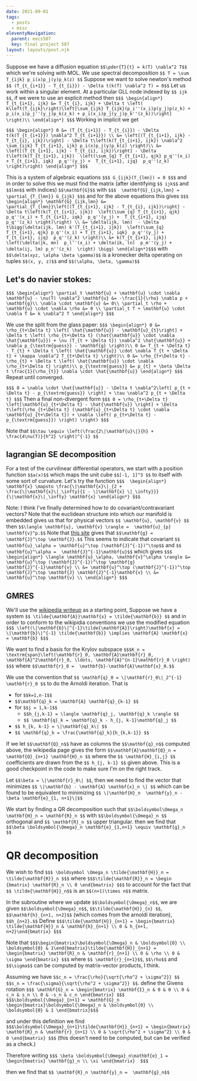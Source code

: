 ```yaml
---
date: 2021-09-01
tags:
  - posts
  - misc
eleventyNavigation:
  parent: eecs587
  key: final project 587
layout: layouts/post.njk
---
```



Suppose we have a diffusion equation
`$$\pder{T}{t} = k(T) \nabla^2 T$$`
which we're solving with MOL. We use spectral decomposition
`$$ T = \sum T_{ijk} p_i(x)p_j(y)p_k(z) $$`
Suppose we want to solve newton's method 
`$$ (T_{t_{i+1}} - T_{t_{i}}) - \Delta t(k(T) \nabla^2 T) = 0$$`
Let us work within a singular element. 
At a particular GLL node indexed by `$$ ijk $$`, if we 
were to use an explicit method then
`$$$
\begin{align*}
 T_{t_{i+1}, ijk} &= T_{t_{i}, ijk} + \Delta t \left( k\left(T_{ijk}\right)\left[\sum_{ijk} T_{ijk}(p_i''(x_i)p(y_j)p(z_k) + p_i(x_i)p_j''(y_j)p_k(z_k) + p_i(x_i)p_j(y_j)p_k''(z_k))\right] \right)\\
\end{align*}
$$$`
Working in implicit we get

`$$$
\begin{align*}
   0 &= (T_{t_{i+1}} - T_{t_{i}}) - \Delta t(k(T_{t_{i+1}}) \nabla^2 T_{t_{i+1}}) \\
   &= \left[(T_{t_{i+1}, ijk} - T_{t_{i}, ijk})\right] - \Delta t\left(k(T_{t_{i+1}, ijk}) \nabla^2 \sum_{ijk} T_{t_{i+1}, ijk} p_i(x)p_j(y)p_k(z) \right)\\
   &= \left[(T_{t_{i+1}, ijk} - T_{t_{i}, ijk})\right] - \Delta t\left(k(T_{t_{i+1}, ijk})  \left(\sum_{q} T_{t_{i+1}, qjk} p_q''(x_i) + T_{t_{i+1}, iqk}  p_q''(y_j) +  T_{t_{i+1}, ijq}  p_q''(z_k) \right)\right)
\end{align*}
$$$`

This is a system of algebraic equations 
`$$$
 G_{ijk}(T_{lmn}) = 0
$$$`
and in order to solve this we must find the matrix (after identifying `$$ ijk$$` and `$$lmn$$` with indices)
`$$\mathbf{G}$$` with
`$$$ 
\mathbf{G}_{ijk,lmn} = \partial_{T_{lmn}} G_{ijk}
$$$`
and for the above equations this gives
`$$$ 
\begin{align*}
  \mathbf{G}_{ijk,lmn} &= \partial_{T_{lmn}}\left[(T_{t_{i+1}, ijk} - T_{t_{i}, ijk})\right] - \Delta t\left(k(T_{t_{i+1}, ijk})  \left(\sum_{q} T_{t_{i+1}, qjk} p_q''(x_i) + T_{t_{i+1}, iqk}  p_q''(y_j) +  T_{t_{i+1}, ijq}  p_q''(z_k) \right)\right) \\
  &= \delta(ijk, lmn)  - \Delta t\bigg(\delta(ijk, lmn) k'(T_{t_{i+1}, ijk})  \left(\sum_{q} T_{t_{i+1}, qjk} p_q''(x_i) + T_{t_{i+1}, iqk}  p_q''(y_j) +  T_{t_{i+1}, ijq}  p_q''(z_k) \right)\\
  &+ k(T_{t_{i+1}, ijk}) \left(\delta(jk, mn)  p_l''(x_i) + \delta(ik, ln)  p_m''(y_j) + \delta(ij, lm) p_n''(z_k)  \right) \bigg)
\end{align*}$$$`
with `$$\delta(xyz, \alpha \beta \gamma)$$` is a kronecker delta operating on tuples `$$(x, y, z)$$` and `$$(\alpha, \beta, \gamma)$$`

## Let's do navier stokes:

`$$$
\begin{align*}
  \partial_t \mathbf{u} + \mathbf{u} \cdot \nabla \mathbf{u} - \nu(T) \nabla^2 \mathbf{u} &= -\frac{1}{\rho} \nabla p + \mathbf{g}\\
  \nabla \cdot \mathbf{u} &= 0\\
  \partial_t \rho + \mathbf{u} \cdot \nabla \rho &= 0 \\
  \partial_t T + \mathbf{u} \cdot \nabla T &= k \nabla^2 T
\end{align*}
$$$`

We use the split from the glass paper:
`$$$
\begin{align*}
0 &= \rho_{t+\Delta t} \left[ \hat{\mathbf{u}} - \mathbf{u}_{t}\right] + \Delta t \left( \rho_{t+\Delta t} (\hat{\mathbf{u}} \cdot \nabla \hat{\mathbf{u}}) + \nu (T_{t + \Delta t}) \nabla^2 \hat{\mathbf{u}} + \nabla p_{\textrm{guess}} - \mathbf{g} \right)\\
0 &= T_{t + \Delta t} - T_{t} + \Delta t \left( \hat{\mathbf{u}} \cdot \nabla T_{t + \Delta t} + \kappa \nabla^2 T_{t+\Delta t} \right)\\
0 &= \rho_{t+\Delta t} - \rho_{t} + \Delta t \left( \hat{\mathbf{u}} \cdot \nabla \rho_{t+\Delta t} \right)\\
p_{\textrm{guess}} &= p_{t} + \beta \Delta t \frac{1}{\rho_{t}} \nabla \cdot \hat{\mathbf{u}}
\end{align*}
$$$`
Repeat until converged.

`$$$
0 = \nabla \cdot \hat{\mathbf{u}} - \Delta t \nabla^2\left[ p_{t + \Delta t} - p_{\textrm{guess}} \right] + \tau \nabla^2 p_{t + \Delta t}
$$$`
Then a final non-divergent form
`$$$
0 = \rho_{t+\Delta t} \left[\mathbf{u}_{t+\Delta t} - \hat{\mathbf{u}} \right] + \Delta t\left(\rho_{t+\Delta t} (\mathbf{u}_{t+\Delta t} \cdot \nabla \mathbf{u}_{t+\Delta t}) + \nabla \left( p_{t+\Delta t} - p_{\textrm{guess}}) \right) \right)
$$$`

Note that `$$\tau \equiv \left(\frac{2\|\mathbf{u}\|}{h} + \frac{4\nu(T)}{h^2} \right)^{-1} $$`


## lagrangian SE decomposition
For a test of the curvilinear differential operators, we start with a position function `$$a(x)$$` which maps the unit cube `$$[-1, 1]^3 $$` to itself
with some sort of curvature. Let's try the function
`$$$ 
\begin{align*}
\mathbf{x} \mapsto \frac{\|\mathbf{x}\|_{2 + \frac{\|\mathbf{x}\|_\infty}{1 - \|\mathbf{x} \|_\infty}}}{\|\mathbf{x}\|_\infty} \mathbf{x}
\end{align*}
$$$`

Note: I think I've finally determined how to do covariant/contravariant vectors? Note that the euclidean structure into which our manifold is embedded gives us that for 
physical vectors `$$ \mathbf{u}, \mathbf{v} $$` then `$$\langle \mathbf{u}, \mathbf{v} \rangle =  \mathbf{u}_{p} \mathbf{v}^p.$$` Note that [this site](https://en.wikipedia.org/wiki/First_fundamental_form) 
gives that `$$\mathbf{g} = \mathbf{J}^\top \mathbf{J}.$$` This seems to indicate that covariant `$$ \mathbf{u}_\alpha = \mathbf{u}^\top (\mathbf{J}^{-1})^\top$$` and `$$ \mathbf{u}^\alpha =  \mathbf{J}^{-1}\mathbf{u}$$`
which gives
`$$$
\begin{align*}
\langle \mathbf{u}_\alpha, \mathbf{v}^\alpha \rangle &= \mathbf{u}^\top (\mathbf{J}^{-1})^\top \mathbf{g}  \mathbf{J}^{-1}\mathbf{v} \\
&= \mathbf{u}^\top (\mathbf{J}^{-1})^\top \mathbf{J}^\top \mathbf{J} \mathbf{J}^{-1}\mathbf{v} \\
&= \mathbf{u}^\top \mathbf{v} \\
\end{align*}
$$$`






## GMRES
We'll use the [wikipedia writeup](https://en.wikipedia.org/wiki/Generalized_minimal_residual_method) as a starting point, 
Suppose we have a system `$$ \tilde{\mathbf{A}}\mathbf{x} = \tilde{\mathbf{b}} $$` 
and in order to conform to the wikipidia conventions we use the modified equation `$$$ \left(\|\mathbf{b}\|^{-1}\tilde{\mathbf{A}}\right)\mathbf{x} = \|\mathbf{b}\|^{-1} \tilde{\mathbf{b}} \implies \mathbf{A} \mathbf{x}  = \mathbf{b} $$$`

We want to find a basis for the Krylov subspace
`$$$K_n = \textrm{span}\left(\mathbf{r}_0, \mathbf{A}\mathbf{r}_0, \mathbf{A}^2\mathbf{r}_0, \ldots, \mathbf{A}^{n-1}\mathbf{r}_0 \right) $$$`
where `$$\mathbf{r}_0 =  \mathbf{b}-\mathbf{A}\mathbf{x}_0.$$`

We use the convention that `$$ \mathbf{q}_0 = \|\mathbf{r}_0\|_2^{-1} \mathbf{r}_0 $$` to do the Arnoldi iteration. That is
* for `$$k=1,n-1$$`
* `$$\mathbf{q}_k = \mathbf{A} \mathbf{q}_{k-1} $$`
* for `$$j = 1,k-1$$`
  * `$$h_{j,k-1} = \langle \mathbf{q}_j, \mathbf{q}_k \rangle $$`
  * `$$ \mathbf{q}_k = \mathbf{q}_k - h_{j, k-1}\mathbf{q}_j $$`
* `$$ h_{k, k-1} = \|\mathbf{q}_k\| $$`
* `$$ \mathbf{q}_k = \frac{\mathbf{q}_k}{h_{k,k-1}} $$`


If we let `$$\mathbf{Q}_n$$` have as columns the `$$\mathbf{q}_n$$` computed above, 
the wikipedia page gives the form `$$\mathbf{A}\mathbf{Q}_n = \mathbf{Q}_{n+1} \mathbf{H}_n $$`
where the `$$ \mathbf{H}_{i,j} $$` coefficients are drawn from the
`$$ h_{j, k-1} $$` given above. This is a good checkpoint in the code to make sure I'm on the right track.

Let `$$\beta = \|\mathbf{r}_0\| $$`, then we need to find the vector  that minimizes `$$ \|\mathbf{b} - \mathbf{A} \mathbf{x}_n \| $$`
which can be found to be equivalent to minimizing  `$$ \|\mathbf{H}_n  \mathbf{y}_n - \beta \mathbf{e}_{1, n+1}\|$$`

We start by finding a QR decomposition such that `$$\boldsymbol\Omega_n \mathbf{H}_n = \mathbf{R}_n $$` with `$$\boldsymbol{\Omega}_n $$` orthogonal and `$$ \mathbf{R}_n $$` upper triangular.
then we find that `$$\beta \boldsymbol{\Omega}_n \mathbf{e}_{1,n+1} \equiv \mathbf{g}_n $$`


# QR decomposition
We wish to find 
`$$$ \boldsymbol \Omega_n \tilde{\mathbf{H}}_n = \tilde{\mathbf{R}}_n $$$`
where `$$$\tilde{\mathbf{R}}_n = \begin {bmatrix} \mathbf{R}_n \\ 0 \end{bmatrix} $$$`
to account for the fact that `$$ \tilde{\mathbf{H}}_n$$` is an `$$(n+1)\times n$$` matrix.

In the subroutine where we update `$$\boldsymbol{\Omega}_n$$`, we are given `$$\boldsymbol{\Omega}_n$$`, `$$\tilde{\mathbf{H}}_{n} $$`, `$$\mathbf{h}_{n+1, n+2}$$` (which comes from the arnoldi iteration), `$$h_{n+2}.$$`
Define
`$$$\tilde{\mathbf{H}}_{n+1} = \begin{bmatrix} \tilde{\mathbf{H}}_n & \mathbf{h}_{n+1} \\ 0 & h_{n+1, n+2}\end{bmatrix} $$$`

Note that `$$$\begin{bmatrix}\boldsymbol{\Omega}_n & \boldsymbol{0} \\ \boldsymbol{0} & 1\end{bmatrix}\tilde{\mathbf{H}}_{n+1} = \begin{bmatrix} \mathbf{R}_n & \mathbf{r}_{n+1} \\ 0 & \rho \\ 0 & \sigma \end{bmatrix} $$$`
where `$$ \mathbf{r}_{n+1}$$`, `$$\rho$$` and `$$\sigma$$` can be computed by matrix-vector products, I think.

Assuming we have `$$c_n = \frac{\rho}{\sqrt{\rho^2 + \sigma^2}} $$` `$$s_n = \frac{\sigma}{\sqrt{\rho^2 + \sigma^2}} $$`.
define the Givens rotation `$$$ \mathbf{G}_n = \begin{bmatrix} \mathbf{I}_n & 0 & 0 \\ 0 & c_n & s_n \\ 0 & -s_n & c_n \end{bmatrix} $$$`
`$$$\boldsymbol{\Omega}_{n+1} = \mathbf{G}_n \begin{bmatrix}\boldsymbol{\Omega}_n & \boldsymbol{0} \\ \boldsymbol{0} & 1 \end{bmatrix}$$$`

and under this definition we find 
`$$$\boldsymbol{\Omega}_{n+1}\tilde{\mathbf{H}}_{n+1} = \begin{bmatrix} \mathbf{R}_n & \mathbf{r}_{n+1} \\ 0 & \sqrt{\rho^2 + \sigma^2} \\ 0 & 0 \end{bmatrix} $$$`
(this doesn't need to be computed, but can be verified as a check.)

Therefore writing 
`$$$ \beta \boldsymbol{\Omega}_n\mathbf{e}_1 = \begin{bmatrix} \mathbf{g}_n \\ \xi \end{bmatrix}  $$$`

then we find that `$$ \mathbf{R}_n \mathbf{y}_n =  \mathbf{g}_n$$`